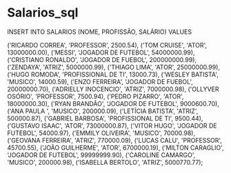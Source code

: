 # Salarios_sql

INSERT INTO SALARIOS (NOME, PROFISSÃO, SALÁRIO)
VALUES 

('RICARDO CORREA', 'PROFESSOR', 2500.54),
('TOM CRUISE', 'ATOR', 13000000.00),
('MESSI', 'JOGADOR DE FUTEBOL', 54000000.99),
('CRISTIANO RONALDO', 'JOGADOR DE FUEBOL', 200000000.99),
('ZENDAYA', 'ATRIZ', 5000000.99),
('THIAGO LIMA', 'ATOR', 25000000.99),
('HUGO ROMODA', 'PROFISSIONAL DE TI', 13000.73),
('WESLEY BATISTA', 'MUSICO', 14000.59),
('ENZO FERREIRA', 'JOGADOR DE FUEBOL', 20000000.70),
('ADRIELLY INOCENCIO', 'ATRIZ', 7000000.98),
('OLLYVER OSÓRIO', 'PROFESSOR', 7500.94),
('PEDRO PIZARRO', 'ATOR', 18000000.30),
('RYAN BRANDÃO', 'JOGADOR DE FUTEBOL', 9000600.70),
('ANA PAULA ', 'MUSICO', 200000.09),
('LETÍCIA BATISTA', 'ATRIZ', 500000.87),
('GABRIEL BARBOSA', 'PROFISSIONAL DE TI', 9500.44),
('GUSTAVO ISAAC', 'ATOR', 73000000.87),
('VITOR HUGO', 'JOGADOR DE FUTEBOL', 54000.97),
('EMMILY OLIVEIRA', 'MUSICO', 70000.98),
('GEOVANA FERREIRA', 'ATRIZ', 770000.09),
('LUCAS CALU', 'PROFESSOR', 45700.55),
('JOÃO GUILHERME', 'ATOR', 6700000.19),
('MILTON CARAGLIO', 'JOGADOR DE FUTEBOL', 99999999.90),
('CAROLINE CAMARGO', 'MUSICO', 200000.98),
('ISABELLA BERTOLO', 'ATRIZ', 5000770.77);
